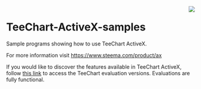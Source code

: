 <a href="https://www.steema.com/product/ax">
<img align="right" src="http://www.teechart.net/img/logos/teechart_ax.png">
</a>

TeeChart-ActiveX-samples
========================

Sample programs showing how to use TeeChart ActiveX.

For more information visit https://www.steema.com/product/ax

If you would like to discover the features available in TeeChart ActiveX, follow [this link](https://www.steema.com/downloads/ax "TeeChart ActiveX evaluation version") to access the TeeChart evaluation versions. Evaluations are fully functional.